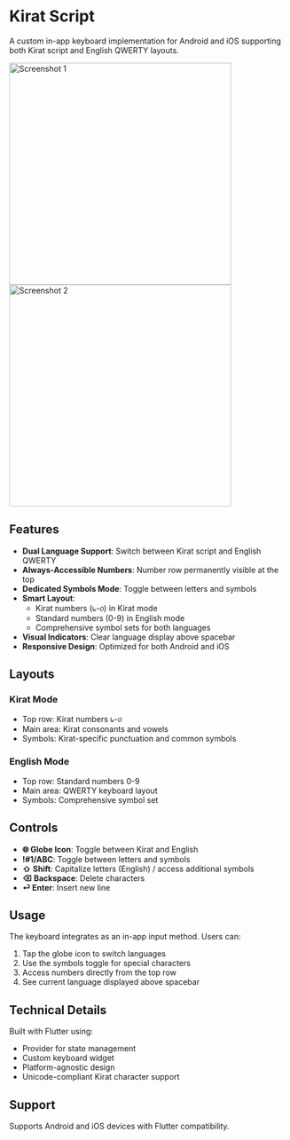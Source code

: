 # Kirat Script

A custom in-app keyboard implementation for Android and iOS supporting both Kirat script and English QWERTY layouts.

<img src="https://github.com/user-attachments/assets/bd59f19f-a87a-484b-b937-8e9166a27526" alt="Screenshot 1" width="400"/>
<img src="https://github.com/user-attachments/assets/d96de7eb-26e0-4762-a417-627c81a3548c" alt="Screenshot 2" width="400"/>


## Features

- **Dual Language Support**: Switch between Kirat script and English QWERTY
- **Always-Accessible Numbers**: Number row permanently visible at the top
- **Dedicated Symbols Mode**: Toggle between letters and symbols
- **Smart Layout**:
  - Kirat numbers (᥇-᥆) in Kirat mode
  - Standard numbers (0-9) in English mode
  - Comprehensive symbol sets for both languages
- **Visual Indicators**: Clear language display above spacebar
- **Responsive Design**: Optimized for both Android and iOS

## Layouts

### Kirat Mode

- Top row: Kirat numbers ᥇-᥆
- Main area: Kirat consonants and vowels
- Symbols: Kirat-specific punctuation and common symbols

### English Mode

- Top row: Standard numbers 0-9
- Main area: QWERTY keyboard layout
- Symbols: Comprehensive symbol set

## Controls

- **🌐 Globe Icon**: Toggle between Kirat and English
- **!#1/ABC**: Toggle between letters and symbols
- **⇧ Shift**: Capitalize letters (English) / access additional symbols
- **⌫ Backspace**: Delete characters
- **⏎ Enter**: Insert new line

## Usage

The keyboard integrates as an in-app input method. Users can:

1. Tap the globe icon to switch languages
2. Use the symbols toggle for special characters
3. Access numbers directly from the top row
4. See current language displayed above spacebar

## Technical Details

Built with Flutter using:

- Provider for state management
- Custom keyboard widget
- Platform-agnostic design
- Unicode-compliant Kirat character support

## Support

Supports Android and iOS devices with Flutter compatibility.
